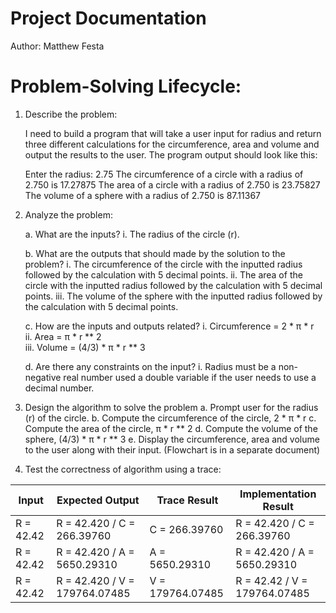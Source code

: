 # Project Documentation

Author: Matthew Festa


# Problem-Solving Lifecycle:

1. Describe the problem:

   I need to build a program that will take a user input for radius and return
   three different calculations for the circumference, area and volume and output
   the results to the user. The program output should look like this:

   Enter the radius:
   2.75
   The circumference of a circle with a radius of 2.750 is 17.27875
   The area of a circle with a radius of 2.750 is 23.75827
   The volume of a sphere with a radius of 2.750 is 87.11367


2. Analyze the problem:

   a. What are the inputs?
   i. The radius of the circle (r).

   b. What are the outputs that should made by the solution to the problem?
   i. The circumference of the circle with the inputted radius followed by
   the calculation with 5 decimal points.
   ii. The area of the circle with the inputted radius followed by
   the calculation with 5 decimal points.
   iii. The volume of the sphere with the inputted radius followed by
   the calculation with 5 decimal points.

   c. How are the inputs and outputs related?
   i. Circumference = 2 * π * r   
   ii. Area = π * r ** 2  
   iii. Volume = (4/3) * π * r ** 3

   d. Are there any constraints on the input?
   i. Radius must be a non-negative real number used a double variable if
   the user needs to use a decimal number.

3. Design the algorithm to solve the problem
   a. Prompt user for the radius (r) of the circle.
   b. Compute the circumference of the circle, 2 * π * r
   c. Compute the area of the circle, π * r ** 2
   d. Compute the volume of the sphere, (4/3) * π * r ** 3
   e. Display the circumference, area and volume to the user along with their
   input.
   (Flowchart is in a separate document)

4. Test the correctness of algorithm using a trace:

| Input     | Expected Output               | Trace Result     | Implementation Result        |
|-----------|-------------------------------|------------------|------------------------------|
| R = 42.42 | R = 42.420 / C = 266.39760    | C = 266.39760    | R = 42.420 / C = 266.39760   |
| R = 42.42 | R = 42.420 / A = 5650.29310   | A = 5650.29310   | R = 42.420 / A = 5650.29310  |
| R = 42.42 | R = 42.420 / V = 179764.07485 | V = 179764.07485 | R = 42.42 / V = 179764.07485 |
